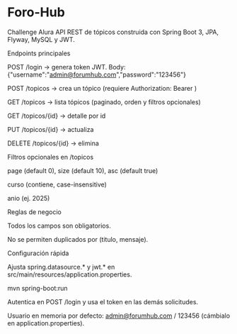 # Foro-Hub
Challenge Alura
API REST de tópicos construida con Spring Boot 3, JPA, Flyway, MySQL y JWT.

Endpoints principales

POST /login → genera token JWT. Body: {"username":"admin@forumhub.com","password":"123456"}

POST /topicos → crea un tópico (requiere Authorization: Bearer <token>)


GET /topicos → lista tópicos (paginado, orden y filtros opcionales)

GET /topicos/{id} → detalle por id

PUT /topicos/{id} → actualiza

DELETE /topicos/{id} → elimina

Filtros opcionales en /topicos

page (default 0), size (default 10), asc (default true)

curso (contiene, case-insensitive)

anio (ej. 2025)


Reglas de negocio

Todos los campos son obligatorios.

No se permiten duplicados por (titulo, mensaje).


Configuración rápida

Ajusta spring.datasource.* y jwt.* en src/main/resources/application.properties.

mvn spring-boot:run

Autentica en POST /login y usa el token en las demás solicitudes.

Usuario en memoria por defecto: admin@forumhub.com / 123456 (cámbialo en application.properties).
